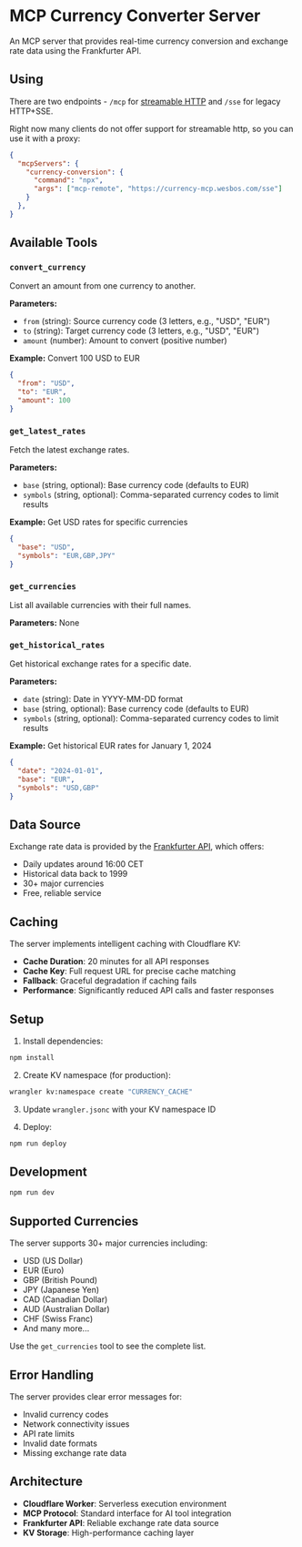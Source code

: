 # MCP Currency Converter Server

An MCP server that provides real-time currency conversion and exchange rate data using the Frankfurter API.


## Using

There are two endpoints - `/mcp` for [streamable HTTP](https://modelcontextprotocol.io/specification/2025-03-26/basic/transports#streamable-http) and `/sse` for legacy HTTP+SSE.

Right now many clients do not offer support for streamable http, so you can use it with a proxy:

```json
{
  "mcpServers": {
    "currency-conversion": {
      "command": "npx",
      "args": ["mcp-remote", "https://currency-mcp.wesbos.com/sse"]
    }
  },
}
```

## Available Tools

### `convert_currency`

Convert an amount from one currency to another.

**Parameters:**

- `from` (string): Source currency code (3 letters, e.g., "USD", "EUR")
- `to` (string): Target currency code (3 letters, e.g., "USD", "EUR")
- `amount` (number): Amount to convert (positive number)

**Example:** Convert 100 USD to EUR

```json
{
  "from": "USD",
  "to": "EUR",
  "amount": 100
}
```

### `get_latest_rates`

Fetch the latest exchange rates.

**Parameters:**

- `base` (string, optional): Base currency code (defaults to EUR)
- `symbols` (string, optional): Comma-separated currency codes to limit results

**Example:** Get USD rates for specific currencies

```json
{
  "base": "USD",
  "symbols": "EUR,GBP,JPY"
}
```

### `get_currencies`

List all available currencies with their full names.

**Parameters:** None

### `get_historical_rates`

Get historical exchange rates for a specific date.

**Parameters:**

- `date` (string): Date in YYYY-MM-DD format
- `base` (string, optional): Base currency code (defaults to EUR)
- `symbols` (string, optional): Comma-separated currency codes to limit results

**Example:** Get historical EUR rates for January 1, 2024

```json
{
  "date": "2024-01-01",
  "base": "EUR",
  "symbols": "USD,GBP"
}
```

## Data Source

Exchange rate data is provided by the [Frankfurter API](https://frankfurter.dev/), which offers:

- Daily updates around 16:00 CET
- Historical data back to 1999
- 30+ major currencies
- Free, reliable service

## Caching

The server implements intelligent caching with Cloudflare KV:

- **Cache Duration**: 20 minutes for all API responses
- **Cache Key**: Full request URL for precise cache matching
- **Fallback**: Graceful degradation if caching fails
- **Performance**: Significantly reduced API calls and faster responses

## Setup

1. Install dependencies:

```bash
npm install
```

2. Create KV namespace (for production):

```bash
wrangler kv:namespace create "CURRENCY_CACHE"
```

3. Update `wrangler.jsonc` with your KV namespace ID

4. Deploy:

```bash
npm run deploy
```

## Development

```bash
npm run dev
```

## Supported Currencies

The server supports 30+ major currencies including:

- USD (US Dollar)
- EUR (Euro)
- GBP (British Pound)
- JPY (Japanese Yen)
- CAD (Canadian Dollar)
- AUD (Australian Dollar)
- CHF (Swiss Franc)
- And many more...

Use the `get_currencies` tool to see the complete list.

## Error Handling

The server provides clear error messages for:

- Invalid currency codes
- Network connectivity issues
- API rate limits
- Invalid date formats
- Missing exchange rate data

## Architecture

- **Cloudflare Worker**: Serverless execution environment
- **MCP Protocol**: Standard interface for AI tool integration
- **Frankfurter API**: Reliable exchange rate data source
- **KV Storage**: High-performance caching layer
